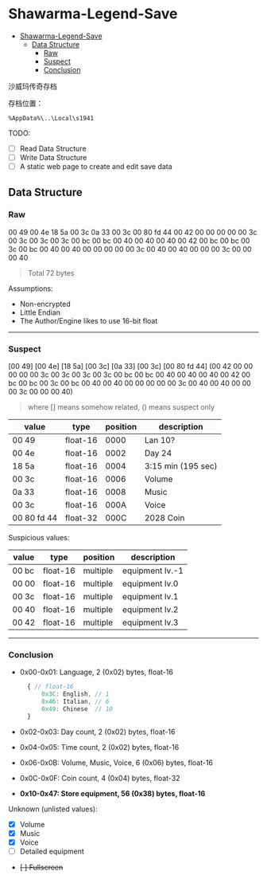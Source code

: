 # Shawarma-Legend-Save

- [Shawarma-Legend-Save](#shawarma-legend-save)
  - [Data Structure](#data-structure)
    - [Raw](#raw)
    - [Suspect](#suspect)
    - [Conclusion](#conclusion)

沙威玛传奇存档

存档位置：

```shell
%AppData%\..\Local\s1941
```

TODO:

- [ ] Read Data Structure
- [ ] Write Data Structure
- [ ] A static web page to create and edit save data

## Data Structure

### Raw

00 49 00 4e 18 5a 00 3c 0a 33 00 3c 00 80 fd 44 00 42 00 00 00 00 00 3c 00 3c 00 3c 00 3c 00 bc 00 bc 00 40 00 40 00 40 00 42 00 bc 00 bc 00 3c 00 bc 00 40 00 40 00 00 00 00 00 3c 00 40 00 40 00 00 00 3c 00 00 00 40

> Total 72 bytes

Assumptions:

- Non-encrypted
- Little Endian
- The Author/Engine likes to use 16-bit float

---

### Suspect

[00 49] [00 4e] [18 5a] [00 3c] [0a 33] [00 3c] [00 80 fd 44] (00 42 00 00 00 00 00 3c 00 3c 00 3c 00 3c 00 bc 00 bc 00 40 00 40 00 40 00 42 00 bc 00 bc 00 3c 00 bc 00 40 00 40 00 00 00 00 00 3c 00 40 00 40 00 00 00 3c 00 00 00 40)

> where [] means somehow related, () means suspect only

| value | type | position | description |
| --- | --- | --- | --- |
| 00 49 | float-16 | 0000 | Lan 10? |
| 00 4e | float-16 | 0002 | Day 24 |
| 18 5a | float-16 | 0004 | 3:15 min (195 sec) |
| 00 3c | float-16 | 0006 | Volume |
| 0a 33 | float-16 | 0008 | Music |
| 00 3c | float-16 | 000A | Voice |
| 00 80 fd 44 | float-32 | 000C | 2028 Coin |

Suspicious values:

| value | type | position | description |
| --- | --- | --- | --- |
| 00 bc | float-16 | multiple | equipment lv.-1 |
| 00 00 | float-16 | multiple | equipment lv.0 |
| 00 3c | float-16 | multiple | equipment lv.1 |
| 00 40 | float-16 | multiple | equipment lv.2 |
| 00 42 | float-16 | multiple | equipment lv.3 |

---

### Conclusion

- 0x00-0x01: Language, 2 (0x02) bytes, float-16

  ```js
    { // float-16
        0x3C: English, // 1
        0x46: Italian, // 6
        0x49: Chinese  // 10
    }
  ```

- 0x02-0x03: Day count, 2 (0x02) bytes, float-16
- 0x04-0x05: Time count, 2 (0x02) bytes, float-16
- 0x06-0x0B: Volume, Music, Voice, 6 (0x06) bytes, float-16
- 0x0C-0x0F: Coin count, 4 (0x04) bytes, float-32
- **0x10-0x47: Store equipment, 56 (0x38) bytes, float-16**

Unknown (unlisted values):

- [x] Volume
- [x] Music
- [x] Voice
- [ ] Detailed equipment
- ~~[ ] Fullscreen~~
